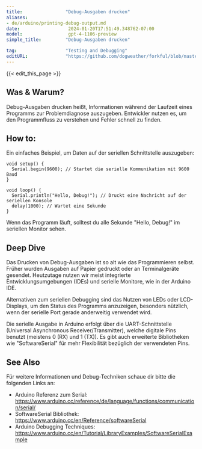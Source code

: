 ```yaml
---
title:                "Debug-Ausgaben drucken"
aliases:
- de/arduino/printing-debug-output.md
date:                  2024-01-20T17:51:49.348762-07:00
model:                 gpt-4-1106-preview
simple_title:         "Debug-Ausgaben drucken"

tag:                  "Testing and Debugging"
editURL:              "https://github.com/dogweather/forkful/blob/master/content/de/arduino/printing-debug-output.md"
---
```


{{< edit_this_page >}}

## Was & Warum?
Debug-Ausgaben drucken heißt, Informationen während der Laufzeit eines Programms zur Problemdiagnose auszugeben. Entwickler nutzen es, um den Programmfluss zu verstehen und Fehler schnell zu finden.

## How to:
Ein einfaches Beispiel, um Daten auf der seriellen Schnittstelle auszugeben:

```Arduino
void setup() {
  Serial.begin(9600); // Startet die serielle Kommunikation mit 9600 Baud
}

void loop() {
  Serial.println("Hello, Debug!"); // Druckt eine Nachricht auf der seriellen Konsole
  delay(1000); // Wartet eine Sekunde
}
```

Wenn das Programm läuft, solltest du alle Sekunde "Hello, Debug!" im seriellen Monitor sehen.

## Deep Dive
Das Drucken von Debug-Ausgaben ist so alt wie das Programmieren selbst. Früher wurden Ausgaben auf Papier gedruckt oder an Terminalgeräte gesendet. Heutzutage nutzen wir meist integrierte Entwicklungsumgebungen (IDEs) und serielle Monitore, wie in der Arduino IDE.

Alternativen zum seriellen Debugging sind das Nutzen von LEDs oder LCD-Displays, um den Status des Programms anzuzeigen, besonders nützlich, wenn der serielle Port gerade anderweitig verwendet wird.

Die serielle Ausgabe in Arduino erfolgt über die UART-Schnittstelle (Universal Asynchronous Receiver/Transmitter), welche digitale Pins benutzt (meistens 0 (RX) und 1 (TX)). Es gibt auch erweiterte Bibliotheken wie "SoftwareSerial" für mehr Flexibilität bezüglich der verwendeten Pins.

## See Also
Für weitere Informationen und Debug-Techniken schaue dir bitte die folgenden Links an:

- Arduino Referenz zum Serial: https://www.arduino.cc/reference/de/language/functions/communication/serial/
- SoftwareSerial Bibliothek: https://www.arduino.cc/en/Reference/softwareSerial
- Arduino Debugging Techniques: https://www.arduino.cc/en/Tutorial/LibraryExamples/SoftwareSerialExample
